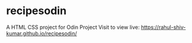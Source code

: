 # recipesodin
A HTML CSS project for Odin Project
Visit to view live: https://rahul-shiv-kumar.github.io/recipesodin/
